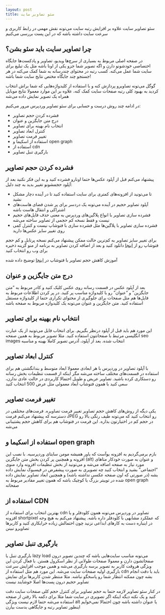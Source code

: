```yaml
---
layout: post
title: سئو تصاویر سایت
---
```


سئو تصاویر سایت علاوه بر افزایش رتبه سایت می‌تونه نقش مهمی در رابط کاربری و سرعت سایت داشته باشه که در این پست بررسی می‌کنیم

## چرا تصاویر سایت باید سئو بشن؟

در صفحه اصلی مربوط به بسیاری از سرچ‌ها ویدیو، تصاویر و پادکست‌ها جایگاه اختصاصی خودشونو دارن و اگه تصویر شما جزو یکی از اونا باشه مثل یک تبلیغ برای سایت شما عمل می‌کنه. کسب رتبه در محتوای چندرسانه به شما کمک می‌کنه در هر جستجو چند جایگاه مختص نتایج سایت شما باشه!

گوگل می‌تونه تصاویرو پردازش کنه و با استفاده از کلیدواژه‌هایی که شما براش انتخاب کردید به بهبود کلی رتبه صفحات سایت کمک کنه، علاوه بر این موارد معمولا نتایج موبایل همراه یک تصویر نمایش داده می‌شه

در ادامه چند روش درست و حسابی برای سئو تصاویر وردپرس مرور می‌کنیم:

- فشرده کردن حجم تصاویر
- درج متن جایگزین و عنوان
- انتخاب نام بهینه برای تصاویر
- کنترل ابعاد تصاویر
- تغییر فرمت تصاویر
- استفاده از اسکیما و open graph
- استفاده از cdn
- بارگیری تنبل تصاویر

## فشرده کردن حجم تصاویر

پیشنهاد می‌کنم قبل از آپلود عکس‌ها حتما اونارو فشرده کنید و به این فکر نکنید بعد از آپلود حجمشونو تغییر بدید به چند دلیل:

- تا می‌تونید از افزونه‌های کمتری برای سایت استفاده کنید تا در آینده دچار مشکل نشید
- آپلود تصاویر حجیم در آینده می‌تونه یک دردسر برای پر شدن فضای هاست‌های اشتراکی و انتقال هاست باشه
- فشرده سازی تصاویر با انواع پلاگین‌های وردپرس به معنی حذف فایل‌های حجیم نیست و فقط نسخه کم حجمی از تصاویر ساخته می‌شه
- فشرده سازی تصاویر با پلاگین‌ها مثل فشرده سازی با فتوشاپ نیست و کنترل کمی روی تغییر سایز عکس‌ها دارید

برای تغییر سایز تصاویر به کم‌ترین حالت ممکن پیشنهاد می‌کنم نسخه پرتابل و کم حجم فتوشاپ رو از [اینجا](https://www.yasdl.com/198131/%d8%af%d8%a7%d9%86%d9%84%d9%88%d8%af-%d9%81%d8%aa%d9%88%d8%b4%d8%a7%d9%be-adobe-photoshop-cs6-me-portable-23.html) دانلود کنید و بعد از اضافه کردن تصاویر به برنامه از منو گزینه ذخیره برای وب رو انتخاب کنید

آموزش کاهش حجم تصاویر با فتوشاپ در [اینجا](https://www.aparat.com/v/LC2zm) توضیح داده شده

## درج متن جایگزین و عنوان

بعد از آپلود عکس در قسمت رسانه روی عکس کلیک کنید و کادر مربوط به “متن جایگزین” و “عنوان” رو با کلیدواژه مناسب پر کنید. در پر کردن اطلاعات مربوط به فایل‌ها هم مثل صفحات برای جلوگیری از محتوای تکراری حتما از کلیدواژه مستقل استفاده کنید. متن جایگزین و عنوان می‌تونه یک کلیدواژه مربوط به صفحه باشه

## انتخاب نام بهینه برای تصاویر

این مورد هم باید قبل از آپلود درنظر بگیریم. برای انتخاب فایل می‌تونید از یک عبارت انگلیسی مرتبط با صفحاتتون استفاده کنید. مثلا تصویر مربوط به همین صفحه seo images انتخاب شده. بعد از آپلود، آدرس تصویر کاملا بهینه و مناسبه

## کنترل ابعاد تصاویر

با آپلود تصاویر در وردپرس با هر ابعادی معمولا ابعاد متوسط و بندانگشتی هم برای استفاده در قسمت‌های مختلف ساخته می‌شه مگر اینکه از قسمت تنظیمات بخش رسانه رو دستکاری کرده باشید. تصاویر عریض و طویل احتمالا کاربردی در حالت عادی ندارن، سعی کنید با همون فتوشاپ ابعاد معمولی مثل عرض 500 انتخاب کنید

## تغییر فرمت تصاویر

یکی دیگه از روش‌های کاهش حجم تصاویر تغییر فرمت تصاویره. فرمت‌های مختلفی در دسترسه که پیشنهاد می‌کنم فرمت JPEG رو انتخاب کنید که می‌تونه طیف رنگی بالا رو در حجم کم در اختیارتون بذاره. این فرمت در فتوشاپ هم برای کاهش حجم پشتیبانی می‌شه

## استفاده از اسکیما و open graph

بازم برمی‌گردیم به افزونه یوآست که یاور همیشه مومن سایتای وردپرسیه. با نصب این افزونه و همچنین پر کردن بخش متن جایگزین (alt) و عنوان به صورت خودکار متاهای مورد نیاز به صفحه اضافه می‌شه و می‌تونید از بخش تنظیمات افزونه وارد منوی “اجتماعی” بشید و انتخاب کنید چه تصویری به صورت پیشفرض در فیسبوک نمایش داده بشه (در صورتی که اون صفحه عکسی نداشته باشه) و همچنین ابعاد تصاویر نمایش داده شده در توییتر بزرگ یا کوچیک باشه که همون تغییر مقادیر مربوط به open graph صفحاته

## استفاده از CDN

بهترین انتخاب برای استفاده از cdn تصاویر در وردپرس می‌تونه همون کلودفلر و یا افزونه shortpixel که عملکرد مشابهی با کلودفلر داره باشه. پیشنهاد می‌کنم به هیچ وجه در اینباره دست به کارهای ابداعی نزنید چون احتمالش زیاده خرابکاری کنید و کاربرها تصاویرو نبینن

## بارگیری تنبل تصاویر

بارگیری تنبل یا lazy load می‌تونه مناسب سایت‌هایی باشه که چندین تصویر درون صفحاتشون دارن و معمولا صفحات طولانی از نظر اسکرول هستن. با فعال کردن این ویژگی هروقت کاربر به تصویر برسه بارگیری می‌شه و همین موجب افزایش سرعت بارگیری اولیه صفحات سایت می‌شه. این مورد هم مثل استفاده از cdn باید با دقت انجام بشه چون ممکنه انتظار شما رو پاسخگو نباشه. مثلا منتظر شدن کاربرها برای نمایش تصاویر حجیم درون پست‌ها اصلا خوشایند نیست

در کنار سئو تصاویر لازمه حتما به حجم تصاویر برای کنترل حجم کلی صفحات سایت دقت کنید و یک نکته دیگه اینکه اگر تصویری در سایت شما مثلا برای دکمه بالا رفتن از صفحه استفاده می‌شه حتما لازم نیست ویژگی alt یا عنوان داشته باشه چون احتمالا نمی‌خوایم اینطور تصاویر رتبه و جایگاهی بدست بیارن
